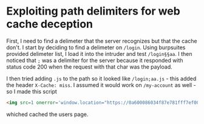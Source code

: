 # Exploiting path delimiters for web cache deception
First, I need to find a delimeter that the server recognizes but that the cache don't. I start by deciding to find a delimeter on `/login`. Using burpsuites provided delimeter list, I load it into the intruder and test `/login§§aa`. I then noticed that `;` was a delimiter for the server because it responded with status code 200 when the request with that char was the payload.

I then tried adding `.js` to the path so it looked like `/login;aa.js` - this added the header `X-Cache: miss`. I assumed it would work on `/my-account` as well - so I made this script 
```html
<img src=1 onerror='window.location="https://0a600086034f87e781fff7ef003e00a7.web-security-academy.net/my-account;aa.js?t=2"'>
```
whiched cached the users page.
